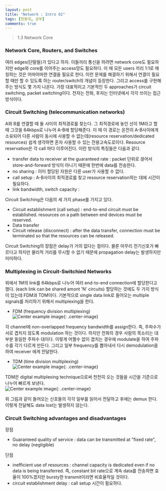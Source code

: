 ```yaml
---
layout: post
title: "Network : Intro 02"
tags: [한동대, 공부]
comments: true
---
```


> 1.3 Network Core  

### Network Core, Routers, and Switches
여러 edges(단말들)가 있다고 하자. 이들끼리 통신을 하려면 network core도 필요하지만 edge와 core를 이어주는 access망도 필요하다. 이 때 모든 users 끼리 1:1로 매칭하는 것은 어마어마한 연결을 필요로 한다. 이런 문제를 해결하기 위해서 연결이 필요할 때만 할 수 있도록 하는 router/switch의 개념이 등장한다. 그리고 access를 구현해주는 방식도 몇 가지 나온다. 가장 대표적이고 기본적인 두 approaches가 circuit switching, packet switching이다. 전자는 전화, 후자는 인터넷에서 각각 쓰이는 접근방식이다.  

### Circuit Switching (telecommunication networks)  
A와 B를 연결할 때 둘 사이의 최적경로를 찾는다. 그 최적경로에 놓인 선이 1M라고 할 때 그것을 64kbps로 나누어 A-B에 할당해준다. 이 때 이 경로는 온전히 A-B사이에게 소유되어 다른 사람이 동시에 사용할 수 없는데(resource reservation/dedicated resources) 쉽게 생각하면 혼자 사용할 수 있는 전용고속도로이다. Resource reservation은 각 call 마다 이루어진다. 이런 방식의 특징들은 다음과 같다.  
- transfer data to receiver at the guaranteed rate : packet 단위로 끊어서 store-and-forward 방식이 아니기 때문에 한번에 data를 전송한다.  
- no sharing : 이미 할당된 자원은 다른 user가 사용할 수 없다.  
- call setup : A-B사이의 최적경로를 찾고 resource reservation하는 데에 시간이 필요하다.  
- link bandwidth, switch capacity :  

Circuit Switching은 다음의 세 가지 phase를 가지고 있다.  
- Circuit establishment (call setup) : end-to-end circuit must be established. resources on a path between end devices must be reserved.  
- Data transfer  
- Circuit release (disconnect) : after the data transfer, connection must be terminated so that the resources can be released.  

Circuit Switching의 장점은 delay가 거의 없다는 점이다. 물론 아무리 전기신호가 빠르다고 하지만 물리적 거리를 무시할 수 없기 때문에 propagation delay는 발생하지만 미미하다.  

### Multiplexing in Circuit-Switchied Networks  
위에서 1M의 link를 64kbps로 나누어 여러 end-to-end connection에 할당한다고 했다. (each link can be shared amont 'N' circuits) 할당하는 것에도 두 가지 방식이 있는데 FDM과 TDM이다. 기본적으로 single data link로 들어오는 multiple signals를 처리하기 위해서 multiplexing을 한다.  

- FDM (frequency division multiplexing)  
![Center example image](https://user-images.githubusercontent.com/35067611/64088073-b4879780-cd7a-11e9-959a-f0fc446bbd67.png "Center"){: .center-image}  

각 channel에 non-overlapped frequency bandwidth를 assign한다. 즉, 주파수가 서로 겹치지 않도록 modulation 하는 것이다. 하지만 전화의 경우 사람의 목소리는 대부분 동일한 주파수 대이다. 이렇게 어쩔수 없이 겹치는 경우에 modulate을 하여 주파수를 각기 다르게 만든다. 그리고 일부 frequency를 뽑아내서 다시 demodulation을 하여 receiver 에게 전달한다.  

- TDM (time division multiplexing)  
![Center example image](https://user-images.githubusercontent.com/35067611/64088094-d08b3900-cd7a-11e9-9a05-4d70ce664617.png "Center"){: .center-image}  

TDM은 digital multiplexing technique으로써 천천히 오는 것들을 시간을 기준으로 나누어 빠르게 보낸다.  
![Center example image](https://user-images.githubusercontent.com/35067611/64088163-28c23b00-cd7b-11e9-8f0a-2ecdc2f4ecb2.png "Center"){: .center-image}  

위 그림과 같이 들어오는 신호들의 각각 일부를 읽어서 전달하고 후에는 demux 한다. 이렇게 전달해도 data lost는 발생하지 않는다.  

### Circuit Switching advantages and disadvantages  
장점  
- Guaranteed quality of service : data can be transmitted at "fixed rate", no delay (negligible)  

단점  
- inefficient use of resources : channel capacity is dedicated even if no data is being transferred. 즉, constant bit rate으로 계속 data를 전송하면 효율이 100%겠지만 bursty한 transmit이라면 비효율적일 것이다.  
- circuit establishment delay : call setup 시간이 필요하다.  
